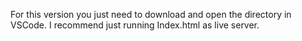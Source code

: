For this version you just need to download and open the directory in VSCode. I recommend just running Index.html as live server.
